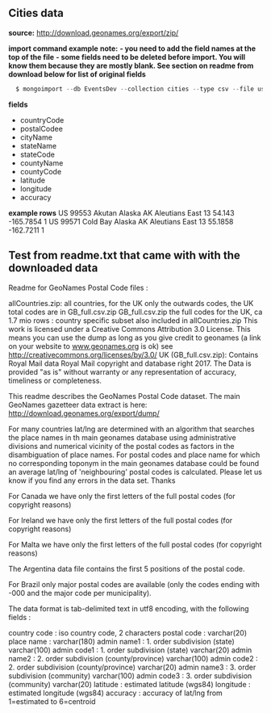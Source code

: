 
## Cities data

**source:** http://download.geonames.org/export/zip/

**import command example**
__note:__
__- you need to add the field names at the top of the file__
__- some fields need to be deleted before import. You will know them because they are mostly blank. See section on readme from download below for list of original fields__
```js
  $ mongoimport --db EventsDev --collection cities --type csv --file us.csv --ignoreBlanks --headerline
```

**fields**

- countryCode
- postalCodee
- cityName
- stateName
- stateCode
- countyName
- countyCode
- latitude
- longitude
- accuracy

**example rows**
US	99553	Akutan	Alaska	AK	Aleutians East	13	54.143	-165.7854	1
US	99571	Cold Bay	Alaska	AK	Aleutians East	13	55.1858	-162.7211	1


## Test from readme.txt that came with with the downloaded data

Readme for GeoNames Postal Code files :

allCountries.zip: all countries, for the UK only the outwards codes, the UK total codes are in GB_full.csv.zip
GB_full.csv.zip the full codes for the UK, ca 1.7 mio rows
<iso countrycode>: country specific subset also included in allCountries.zip
This work is licensed under a Creative Commons Attribution 3.0 License.
This means you can use the dump as long as you give credit to geonames (a link on your website to www.geonames.org is ok)
see http://creativecommons.org/licenses/by/3.0/
UK (GB_full.csv.zip): Contains Royal Mail data Royal Mail copyright and database right 2017.
The Data is provided "as is" without warranty or any representation of accuracy, timeliness or completeness.

This readme describes the GeoNames Postal Code dataset.
The main GeoNames gazetteer data extract is here: http://download.geonames.org/export/dump/


For many countries lat/lng are determined with an algorithm that searches the place names in th main geonames database
using administrative divisions and numerical vicinity of the postal codes as factors in the disambiguation of place names.
For postal codes and place name for which no corresponding toponym in the main geonames database could be found an average
lat/lng of 'neighbouring' postal codes is calculated.
Please let us know if you find any errors in the data set. Thanks

For Canada we have only the first letters of the full postal codes (for copyright reasons)

For Ireland we have only the first letters of the full postal codes (for copyright reasons)

For Malta we have only the first letters of the full postal codes (for copyright reasons)

The Argentina data file contains the first 5 positions of the postal code.

For Brazil only major postal codes are available (only the codes ending with -000 and the major code per municipality).

The data format is tab-delimited text in utf8 encoding, with the following fields :

country code      : iso country code, 2 characters
postal code       : varchar(20)
place name        : varchar(180)
admin name1       : 1. order subdivision (state) varchar(100)
admin code1       : 1. order subdivision (state) varchar(20)
admin name2       : 2. order subdivision (county/province) varchar(100)
admin code2       : 2. order subdivision (county/province) varchar(20)
admin name3       : 3. order subdivision (community) varchar(100)
admin code3       : 3. order subdivision (community) varchar(20)
latitude          : estimated latitude (wgs84)
longitude         : estimated longitude (wgs84)
accuracy          : accuracy of lat/lng from 1=estimated to 6=centroid
